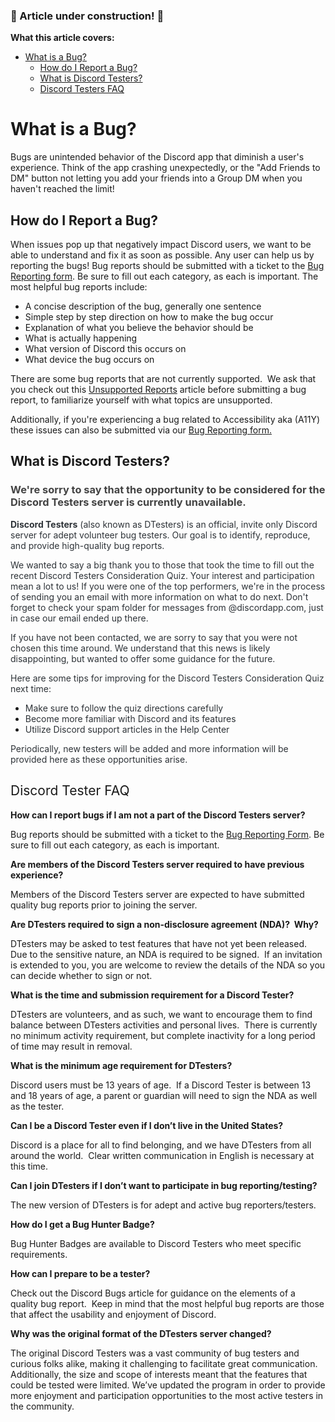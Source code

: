 <h3 id="h_01HACQPV14R5TP4D2JZ9QT3WRE">🚧 Article under construction! 🚧</h3>
<p><strong><span class="wysiwyg-font-size-large">What this article covers:</span></strong></p>
<ul>
    <li>
        <a href="#h_01F2HKSHYWP6BJRDQZMFJD1XDJ" target="_self">What is a Bug?</a>
        <ul>
            <li><a href="#h_01F2HKSR9GCV1FFCFAMSBYEP8B" target="_self">How do I Report a Bug?</a></li>
            <li><a href="#h_01F2HKTD57FVC60P8B8JW6FTKX" target="_self">What is Discord Testers?</a></li>
            <li><a href="#h_01GB8VR2A607B1TXP5CX4MF7CF" target="_self">Discord Testers FAQ</a></li>
        </ul>
    </li>
</ul>
<h1 id="h_01F2HKSHYWP6BJRDQZMFJD1XDJ">What is a Bug?</h1>
<p><span style="font-weight: 400;">Bugs are unintended behavior of the Discord app that diminish a user's experience. Think of the app crashing unexpectedly, or the "Add Friends to DM" button not letting you add your friends into a Group DM when you haven't reached the limit!</span></p>
<h2 id="h_01F2HKSR9GCV1FFCFAMSBYEP8B">How do I Report a Bug?</h2>
<p><span style="font-weight: 400;">When issues pop up that negatively impact Discord users, we want to be able to understand and fix it as soon as possible. Any user can help us by reporting the bugs! </span><span style="font-weight: 400;">Bug reports should be submitted with a ticket to the </span><a href="https://dis.gd/bugreport" target="_blank" rel="noopener noreferrer">Bug Reporting form</a><span style="font-weight: 400;">. Be sure to fill out each category, as each is important. The most helpful bug reports include:</span></p>
<ul>
    <li style="font-weight: 400;" aria-level="1"><span style="font-weight: 400;">A concise description of the bug, generally one sentence  </span></li>
    <li style="font-weight: 400;" aria-level="1"><span style="font-weight: 400;">Simple step by step direction on how to make the bug occur</span></li>
    <li style="font-weight: 400;" aria-level="1"><span style="font-weight: 400;">Explanation of what you believe the behavior should be</span></li>
    <li style="font-weight: 400;" aria-level="1"><span style="font-weight: 400;">What is actually happening</span></li>
    <li style="font-weight: 400;" aria-level="1"><span style="font-weight: 400;">What version of Discord this occurs on</span></li>
    <li style="font-weight: 400;" aria-level="1"><span style="font-weight: 400;">What device the bug occurs on</span></li>
</ul>
<p>There are some bug reports that are not currently supported.  We ask that you check out this <a href="https://support.discord.com/hc/en-us/articles/1500005933882-Unsupported-Reports" target="_blank" rel="noopener noreferrer">Unsupported Reports</a> article before submitting a bug report, to familiarize yourself with what topics are unsupported.</p>
<p>Additionally, if you're experiencing a bug related to <span style="font-weight: 400;">Accessibility aka (A11Y) these issues </span><span style="font-weight: 400;">can also be submitted via our <a href="https://dis.gd/bugreport" target="_blank" rel="noopener noreferrer">Bug Reporting form.</a></span></p>
<h2 id="h_01F2HKTD57FVC60P8B8JW6FTKX">What is Discord Testers?</h2>
<h3 id="h_01HACQQ071Z125TVD1XJXMCJ3Q"><span style="color: #434343;" data-darkreader-inline-color="">We're sorry to say that the opportunity to be considered for the Discord Testers server is currently unavailable.</span></h3>
<p><strong><span style="color: #2e3338;" data-darkreader-inline-color="">Discord Testers</span></strong><span style="color: #2e3338;" data-darkreader-inline-color=""> (also known as DTesters) is an official, invite only Discord server for adept volunteer bug testers. Our goal is to identify, reproduce, and provide high-quality bug reports. </span></p>
<p><span style="color: #2e3338;" data-darkreader-inline-color="">We wanted to say a big thank you to those that took the time to fill out the recent Discord Testers Consideration Quiz. Your interest and participation mean a lot to us! If you were one of the top performers, we're in the process of sending you an email with more information on what to do next. Don't forget to check your spam folder for messages from @discordapp.com, just in case our email ended up there.</span></p>
<p><span style="color: #2e3338;" data-darkreader-inline-color="">If you have not been contacted, we are sorry to say that you were not chosen this time around. We understand that this news is likely disappointing, but wanted to offer some guidance for the future. </span></p>
<p><span style="color: #2e3338;" data-darkreader-inline-color="">Here are some tips for improving for the Discord Testers Consideration Quiz next time:</span></p>
<ul>
    <li><span style="color: #2e3338;" data-darkreader-inline-color="">Make sure to follow the quiz directions carefully</span></li>
    <li><span style="color: #2e3338;" data-darkreader-inline-color="">Become more familiar with Discord and its features</span></li>
    <li><span style="color: #2e3338;" data-darkreader-inline-color="">Utilize Discord support articles in the Help Center</span></li>
</ul>
<p><span style="color: #2e3338;" data-darkreader-inline-color="">Periodically, new testers will be added and more information will be provided here as these opportunities arise. </span></p>
<h2 id="h_01GB8VR2A607B1TXP5CX4MF7CF"><span style="font-weight: 400;">Discord Tester FAQ</span></h2>
<p><strong>How can I report bugs if I am not a part of the Discord Testers server?</strong></p>
<p><span style="font-weight: 400;">Bug reports should be submitted with a ticket to the </span><a href="https://dis.gd/bugreport" target="_blank" rel="noopener noreferrer">Bug Reporting Form</a><span style="font-weight: 400;">. Be sure to fill out each category, as each is important.</span></p>
<p><strong>Are members of the Discord Testers server required to have previous experience?</strong></p>
<p><span style="font-weight: 400;">Members of the Discord Testers server are expected to have submitted quality bug reports prior to joining the server.</span></p>
<p><strong>Are DTesters required to sign a non-disclosure agreement (NDA)?  Why?</strong></p>
<p><span style="font-weight: 400;">DTesters may be asked to test features that have not yet been released.  Due to the sensitive nature, an NDA is required to be signed.  If an invitation is extended to you, you are welcome to review the details of the NDA so you can decide whether to sign or not.</span></p>
<p><strong>What is the time and submission requirement for a Discord Tester?</strong></p>
<p><span style="font-weight: 400;">DTesters are volunteers, and as such, we want to encourage them to find balance between DTesters activities and personal lives.  There is currently no minimum activity requirement, but complete inactivity for a long period of time may result in removal.</span></p>
<p><strong>What is the minimum age requirement for DTesters?</strong></p>
<p><span style="font-weight: 400;">Discord users must be 13 years of age.  If a Discord Tester is between 13 and 18 years of age, a parent or guardian will need to sign the NDA as well as the tester.</span></p>
<p><strong>Can I be a Discord Tester even if I don’t live in the United States?</strong></p>
<p><span style="font-weight: 400;">Discord is a place for all to find belonging, and we have DTesters from all around the world.  Clear written communication in English is necessary at this time. </span></p>
<p><strong>Can I join DTesters if I don’t want to participate in bug reporting/testing?</strong></p>
<p><span style="font-weight: 400;">The new version of DTesters is for adept and active bug reporters/testers.</span></p>
<p><strong>How do I get a Bug Hunter Badge?</strong></p>
<p><span style="font-weight: 400;">Bug Hunter Badges are available to Discord Testers who meet specific requirements.</span></p>
<p><strong>How can I prepare to be a tester?</strong></p>
<p><span style="font-weight: 400;">Check out the Discord Bugs article for guidance on the elements of a quality bug report.  Keep in mind that the most helpful bug reports are those that affect the usability and enjoyment of Discord.</span></p>
<p><strong>Why was the original format of the DTesters server changed?</strong></p>
<p><span style="font-weight: 400;">The original Discord Testers was a vast community of bug testers and curious folks alike, making it challenging to facilitate great communication.  Additionally, the size and scope of interests meant that the features that could be tested were limited. We’ve updated the program in order to provide more enjoyment and participation opportunities to the most active testers in the community.</span></p>